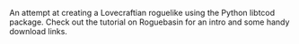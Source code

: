 An attempt at creating a Lovecraftian roguelike using the Python libtcod package.
Check out the tutorial on Roguebasin for an intro and some handy download links.
